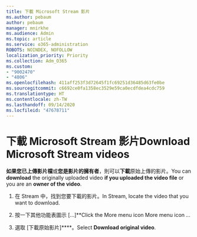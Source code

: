 ```yaml
---
title: 下載 Microsoft Stream 影片
ms.author: pebaum
author: pebaum
manager: mnirkhe
ms.audience: Admin
ms.topic: article
ms.service: o365-administration
ROBOTS: NOINDEX, NOFOLLOW
localization_priority: Priority
ms.collection: Adm_O365
ms.custom:
- "9002470"
- "4806"
ms.openlocfilehash: 411aff253f3d72645f1fc69251d36485d63fe0be
ms.sourcegitcommit: c6692ce0fa1358ec3529e59ca0ecdfdea4cdc759
ms.translationtype: HT
ms.contentlocale: zh-TW
ms.lasthandoff: 09/14/2020
ms.locfileid: "47678711"
---
```

# <a name="download-microsoft-stream-videos"></a><span data-ttu-id="fbf89-102">下載 Microsoft Stream 影片</span><span class="sxs-lookup"><span data-stu-id="fbf89-102">Download Microsoft Stream videos</span></span>

<span data-ttu-id="fbf89-103">**如果您已上傳影片檔**或**您是影片的擁有者**，則可以**下載**原始上傳的影片。</span><span class="sxs-lookup"><span data-stu-id="fbf89-103">You can **download** the originally uploaded video **if you uploaded the video file** or you are an **owner of the video**.</span></span>

1. <span data-ttu-id="fbf89-104">在 Stream 中，找到您要下載的影片。</span><span class="sxs-lookup"><span data-stu-id="fbf89-104">In Stream, locate the video that you want to download.</span></span>

2. <span data-ttu-id="fbf89-105">按一下其他功能表圖示 [...]\*\*</span><span class="sxs-lookup"><span data-stu-id="fbf89-105">Click the More menu icon More menu icon *...*</span></span>

3. <span data-ttu-id="fbf89-106">選取 [下載原始影片]\*\*\*\*。</span><span class="sxs-lookup"><span data-stu-id="fbf89-106">Select **Download original video**.</span></span>
